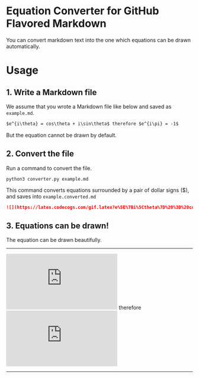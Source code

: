 # Equation Converter for GitHub Flavored Markdown

You can convert markdown text into the one which equations can be drawn automatically.

# Usage
## 1. Write a Markdown file
We assume that you wrote a Markdown file like below and saved as `example.md`.

```md:example.md
$e^{i\theta} = cos\theta + i\sin\theta$ therefore $e^{i\pi} = -1$
```

But the equation cannot be drawn by default.

## 2. Convert the file
Run a command to convert the file.

```
python3 converter.py example.md
```

This command converts equations surrounded by a pair of dollar signs ($), and saves into `example.converted.md`

```md:example.converted.md
![](https://latex.codecogs.com/gif.latex?e%5E%7Bi%5Ctheta%7D%20%3D%20cos%5Ctheta%20%2B%20i%5Csin%5Ctheta) therefore ![](https://latex.codecogs.com/gif.latex?e%5E%7Bi%5Cpi%7D%20%3D%20-1)
```

## 3. Equations can be drawn!
The equation can be drawn beautifully.

---

![](https://latex.codecogs.com/gif.latex?e%5E%7Bi%5Ctheta%7D%20%3D%20cos%5Ctheta%20%2B%20i%5Csin%5Ctheta) therefore ![](https://latex.codecogs.com/gif.latex?e%5E%7Bi%5Cpi%7D%20%3D%20-1)

---
